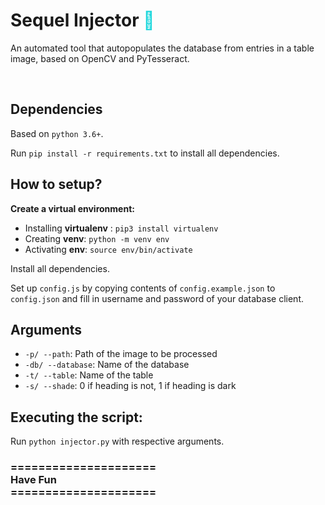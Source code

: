 <h1><b>Sequel Injector <span style="color:#22d8dd ">&#129302;</span> </b></h1>

<p>
    An automated tool that autopopulates the database from entries in a table image, based on OpenCV and PyTesseract.
</p>
<br>
<h2>Dependencies</h2>
<p>Based on <code>python 3.6+</code>.</p>
<p>Run <code>pip install -r requirements.txt</code> to install all dependencies.</p>
<h2>How to setup?</h2>
<p><b>Create a virtual environment:</b></p>
<ul>
    <li>Installing <b>virtualenv</b> : <code>pip3 install virtualenv</code>
    </li>
    <li>Creating <b>venv</b>: <code>python -m venv env</code></li>
    <li>Activating <b>env</b>: <code>source env/bin/activate</code></li>
</ul>
<p>Install all dependencies.</p>
<p>Set up <code>config.js</code> by copying contents of <code>config.example.json</code> to <code>config.json</code> and fill in username and password of your database client.</p>

<h2>Arguments</h2>
<ul>
    <li><code>-p/ --path</code>: Path of the image to be processed</li>
    <li><code>-db/ --database</code>: Name of the database</li>
    <li><code>-t/ --table</code>: Name of the table</li>
    <li><code>-s/ --shade</code>: 0 if heading is not, 1 if heading is dark</li>
</ul>
<h2>Executing the script:</h2>
<p>Run <code>python injector.py</code> with respective arguments.</p>

<h3>=====================<br>Have Fun <br>=====================</h3>
